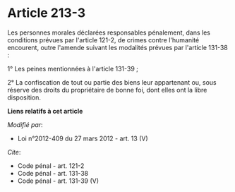 # Article 213-3

Les personnes morales déclarées responsables pénalement, dans les conditions prévues par l'article 121-2, de crimes contre
l'humanité encourent, outre l'amende suivant les modalités prévues par l'article 131-38 : 

1° Les peines mentionnées à l'article 131-39 ; 

2° La confiscation de tout ou partie des biens leur appartenant ou, sous réserve des droits du propriétaire de bonne foi,
dont elles ont la libre disposition.

**Liens relatifs à cet article**

_Modifié par_:

  - Loi n°2012-409 du 27 mars 2012 - art. 13 (V)

_Cite_:

  - Code pénal - art. 121-2
  - Code pénal - art. 131-38
  - Code pénal - art. 131-39 (V)
